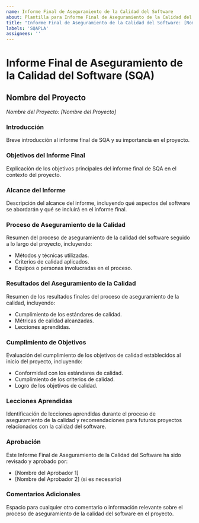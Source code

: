 ```yaml
---
name: Informe Final de Aseguramiento de la Calidad del Software
about: Plantilla para Informe Final de Aseguramiento de la Calidad del Software
title: "Informe Final de Aseguramiento de la Calidad del Software: [Nombre del Proyecto]"
labels: 'SQAPLA'
assignees: ''
---
```


# Informe Final de Aseguramiento de la Calidad del Software (SQA)

## Nombre del Proyecto
*Nombre del Proyecto: [Nombre del Proyecto]*

### Introducción
Breve introducción al informe final de SQA y su importancia en el proyecto.

### Objetivos del Informe Final
Explicación de los objetivos principales del informe final de SQA en el contexto del proyecto.

### Alcance del Informe
Descripción del alcance del informe, incluyendo qué aspectos del software se abordarán y qué se incluirá en el informe final.

### Proceso de Aseguramiento de la Calidad
Resumen del proceso de aseguramiento de la calidad del software seguido a lo largo del proyecto, incluyendo:

- Métodos y técnicas utilizadas.
- Criterios de calidad aplicados.
- Equipos o personas involucradas en el proceso.

### Resultados del Aseguramiento de la Calidad
Resumen de los resultados finales del proceso de aseguramiento de la calidad, incluyendo:

- Cumplimiento de los estándares de calidad.
- Métricas de calidad alcanzadas.
- Lecciones aprendidas.

### Cumplimiento de Objetivos
Evaluación del cumplimiento de los objetivos de calidad establecidos al inicio del proyecto, incluyendo:

- Conformidad con los estándares de calidad.
- Cumplimiento de los criterios de calidad.
- Logro de los objetivos de calidad.

### Lecciones Aprendidas
Identificación de lecciones aprendidas durante el proceso de aseguramiento de la calidad y recomendaciones para futuros proyectos relacionados con la calidad del software.

### Aprobación
Este Informe Final de Aseguramiento de la Calidad del Software ha sido revisado y aprobado por:

- [Nombre del Aprobador 1]
- [Nombre del Aprobador 2] (si es necesario)

### Comentarios Adicionales
Espacio para cualquier otro comentario o información relevante sobre el proceso de aseguramiento de la calidad del software en el proyecto.

